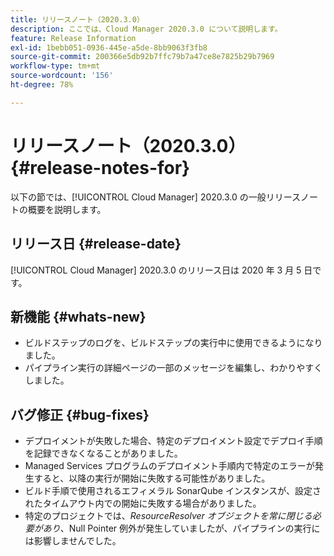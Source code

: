 ```yaml
---
title: リリースノート（2020.3.0）
description: ここでは、Cloud Manager 2020.3.0 について説明します。
feature: Release Information
exl-id: 1bebb051-0936-445e-a5de-8bb9063f3fb8
source-git-commit: 200366e5db92b7ffc79b7a47ce8e7825b29b7969
workflow-type: tm+mt
source-wordcount: '156'
ht-degree: 78%

---
```


# リリースノート（2020.3.0） {#release-notes-for}

以下の節では、[!UICONTROL Cloud Manager] 2020.3.0 の一般リリースノートの概要を説明します。

## リリース日 {#release-date}

[!UICONTROL Cloud Manager] 2020.3.0 のリリース日は 2020 年 3 月 5 日です。

## 新機能 {#whats-new}

* ビルドステップのログを、ビルドステップの実行中に使用できるようになりました。
* パイプライン実行の詳細ページの一部のメッセージを編集し、わかりやすくしました。

## バグ修正 {#bug-fixes}

* デプロイメントが失敗した場合、特定のデプロイメント設定でデプロイ手順を記録できなくなることがありました。
* Managed Services プログラムのデプロイメント手順内で特定のエラーが発生すると、以降の実行が開始に失敗する可能性がありました。
* ビルド手順で使用されるエフィメラル SonarQube インスタンスが、設定されたタイムアウト内での開始に失敗する場合がありました。
* 特定のプロジェクトでは、*ResourceResolver オブジェクトを常に閉じる必要があり*、Null Pointer 例外が発生していましたが、パイプラインの実行には影響しませんでした。
